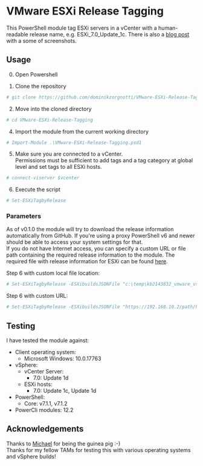 # VMware ESXi Release Tagging

This PowerShell module tag ESXi servers in a vCenter with a human-readable release name, e.g. ESXi_7.0_Update_1c.
There is also a [blog post](https://www.why-did-it.fail/blog/2021-02-set-esxi-release-names-with-tags/) with a some of screenshots.

## Usage

0. Open Powershell

1. Clone the repository  
```powershell
# git clone https://github.com/dominikzorgnotti/VMware-ESXi-Release-Tagging.git
```
2. Move into the cloned directory
```powershell
# cd VMware-ESXi-Release-Tagging
```
4. Import the module from the current working directory
```powershell
# Import-Module .\VMware-ESXi-Release-Tagging.psd1
```
5. Make sure you are connected to a vCenter.  
Permissions must be sufficient to add tags and a tag category at global level and set tags to all ESXi hosts.
```powershell
# connect-viserver $vcenter
```
6. Execute the script 
```powershell
# Set-ESXiTagbyRelease
```

### Parameters
As of v0.1.0 the module will try to download the release information automatically from GitHub. If you're using a proxy PowerShell v6 and newer should be able to access your system settings for that.  
If you do not have Internet access, you can specify a custom URL or file path containing the required release information to the module. The required file with release information for ESXi can be found [here](https://raw.githubusercontent.com/dominikzorgnotti/vmware_product_releases_machine-readable/main/index/kb2143832_vmware_vsphere_esxi_table0_release_as-index.json).

Step 6 with custom local file location:
```powershell
# Set-ESXiTagbyRelease -ESXibuildsJSONFile "c:\temp\kb2143832_vmware_vsphere_esxi_table0_release_as-index.json"
```
Step 6 with custom URL:
```powershell
# Set-ESXiTagbyRelease -ESXibuildsJSONFile "https://192.168.10.2/path/kb2143832_vmware_vsphere_esxi_table0_release_as-index.json"
```


## Testing
I have tested the module against:

- Client operating system:
  - Microsoft Windows: 10.0.17763
- vSphere:
  - vCenter Server:
    -  7.0: Update 1d
  - ESXi hosts:
    - 7.0: Update 1c, Update 1d
- PowerShell: 
  - Core: v7.1.1, v7.1.2
- PowerCli modules: 12.2

## Acknowledgements

Thanks to [Michael](https://github.com/mdhemmi) for being the guinea pig :-)  
Thanks for my fellow TAMs for testing this with various operating systems and vSphere builds!